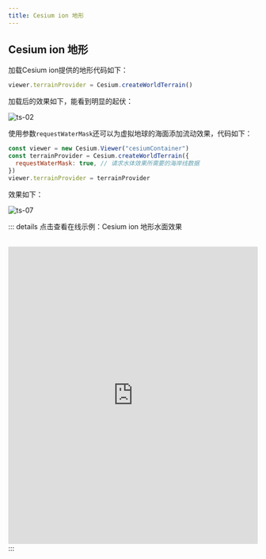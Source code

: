 ```yaml
---
title: Cesium ion 地形
---
```


## Cesium ion 地形

加载Cesium ion提供的地形代码如下：

```javascript
viewer.terrainProvider = Cesium.createWorldTerrain()
```

加载后的效果如下，能看到明显的起伏：

![ts-02](/cesium-docs/assets/img/guide/ts-02.png)

使用参数`requestWaterMask`还可以为虚拟地球的海面添加流动效果，代码如下：

```javascript
const viewer = new Cesium.Viewer("cesiumContainer")
const terrainProvider = Cesium.createWorldTerrain({
  requestWaterMask: true, // 请求水体效果所需要的海岸线数据
})
viewer.terrainProvider = terrainProvider
```

效果如下：

![ts-07](/cesium-docs/assets/img/guide/ts-07.gif)

::: details 点击查看在线示例：Cesium ion 地形水面效果

<br/>
 <iframe
 height=600 
 width=100% 
 src="https://syzdev.cn/cesium-docs-demo/terrain/waterMask.html"  
 frameborder=0 >
 </iframe>
:::